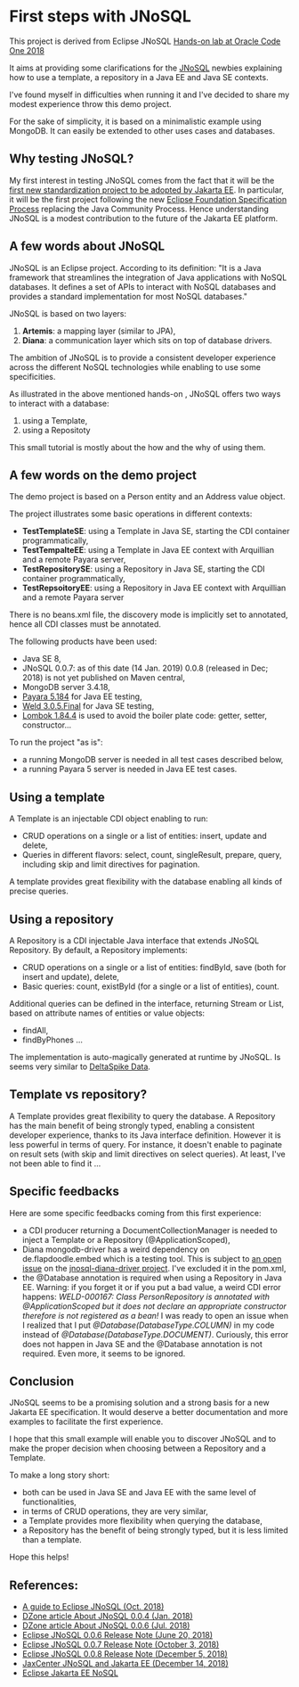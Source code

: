# First steps with JNoSQL

This project is derived from Eclipse JNoSQL [Hands-on lab at Oracle Code One 2018](https://github.com/JNOSQL/oc1-hands-on-2018/tree/master/document)

It aims at providing some clarifications for the [JNoSQL](http://www.jnosql.org/) newbies explaining 
how to use a template, a repository in a Java EE and Java SE contexts.

I've found myself in difficulties when running it and I've decided to share my modest experience throw this demo project.

For the sake of simplicity, it is based on a minimalistic example using MongoDB. 
It can easily be extended to other uses cases and databases.


## Why testing JNoSQL?

My first interest in testing JNoSQL comes from the fact that it will be
the [first new standardization project to be adopted by Jakarta EE](https://projects.eclipse.org/proposals/jakarta-ee-nosql). 
In particular, it will be the first project following the new [Eclipse Foundation Specification Process](https://www.eclipse.org/projects/efsp/) 
replacing the Java Community Process. 
Hence understanding JNoSQL is a modest contribution to the future of the Jakarta EE platform.

## A few words about JNoSQL

JNoSQL is an Eclipse project. According to its definition:
"It is a Java framework that streamlines the integration of Java applications with NoSQL databases. 
It defines a set of APIs to interact with NoSQL databases and provides a standard implementation for most NoSQL databases."

JNoSQL is based on two layers:

1. **Artemis**: a mapping layer (similar to JPA),
2. **Diana**: a communication layer which sits on top of database drivers.

The ambition of JNoSQL is to provide a consistent developer experience across the different NoSQL technologies while enabling to use some specificities. 

As illustrated in the above mentioned hands-on , JNoSQL offers two ways to interact with a database:

1. using a Template,
2. using a Repositoty

This small tutorial is mostly about the how and the why of using them.

##  A few words on the demo project

The demo project is based on a Person entity and an Address value object.

The project illustrates some basic operations in different contexts:

- **TestTemplateSE**: using a Template in Java SE, starting the CDI container programmatically,
- **TestTempalteEE**: using a Template in Java EE context with Arquillian and a remote Payara server,
- **TestRepositorySE**: using a Repository in Java SE, starting the CDI container programmatically,
- **TestRepsoitoryEE**: using a Repository in Java EE context with Arquillian and a remote Payara server

There is no beans.xml file, the discovery mode is implicitly set to annotated, hence all CDI classes must be annotated.

The following products have been used:

- Java SE 8,
- JNoSQL 0.0.7: as of this date (14 Jan. 2019) 0.0.8 (released in Dec; 2018) is not yet published on Maven central,
- MongoDB server 3.4.18,
- [Payara 5.184](https://www.payara.fish/software/downloads/all-downloads/) for Java EE testing,
- [Weld 3.0.5.Final](http://weld.cdi-spec.org/) for Java SE testing,
- [Lombok 1.84.4](https://projectlombok.org/) is used to avoid the boiler plate code: getter, setter, constructor...

To run the project "as is":

- a running MongoDB server is needed in all test cases described below,
- a running Payara 5 server is needed in Java EE test cases.

## Using a template

A Template is an injectable CDI object enabling to run:

- CRUD operations on a single or a list of entities: insert, update and delete,
- Queries in different flavors: select, count, singleResult, prepare, query, including skip and limit directives for pagination.

A template provides great flexibility with the database enabling all kinds of precise queries. 

## Using a repository

A Repository is a CDI injectable Java interface that extends JNoSQL Repository.
By default, a Repository implements:

- CRUD operations on a single or a list of entities: findById, save (both for insert and update), delete,
- Basic queries: count, existById (for a single or a list of entities), count.

Additional queries can be defined in the interface, returning Stream or List, based on attribute names of entities or value objects:

- findAll,
- findByPhones ...

The implementation is auto-magically generated at runtime by JNoSQL.
Is seems very similar to [DeltaSpike Data](https://deltaspike.apache.org/documentation/data.html).

 
## Template vs repository?

A Template provides great flexibility to query the database.
A Repository has the main benefit of being strongly typed, enabling a consistent developer experience, thanks to its Java interface definition. 
However it is less powerful in terms of query. For instance, it doesn't enable to paginate on result sets (with skip and limit directives on select queries).
At least, I've not been able to find it ...


## Specific feedbacks

Here are some specific feedbacks coming from this first experience:

- a CDI producer returning a DocumentCollectionManager is needed to inject a Template or a Repository (@ApplicationScoped),
- Diana mongodb-driver has a weird dependency on de.flapdoodle.embed which is a testing tool. This is subject to [an open issue](https://github.com/eclipse/jnosql-diana-driver/issues/110) on the [jnosql-diana-driver project](https://github.com/eclipse/jnosql-diana-driver). I've excluded it in the pom.xml,
- the @Database annotation is required when using a Repository in Java EE. 
Warning: if you forget it or if you put a bad value, a weird CDI error happens: *WELD-000167: Class PersonRepository is annotated with @ApplicationScoped but it does not declare an appropriate constructor therefore is not registered as a bean!*
I was ready to open an issue when I realized that I put *@Database(DatabaseType.COLUMN)* in my code instead of *@Database(DatabaseType.DOCUMENT)*. 
Curiously, this error does not happen in Java SE and the @Database annotation is not required. Even more, it seems to be ignored.


## Conclusion

JNoSQL seems to be a promising solution and a strong basis for a new Jakarta EE specification. 
It would deserve a better documentation and more examples to facilitate the first experience.

I hope that this small example will enable you to discover JNoSQL and to make the proper decision when choosing between a Repository and a Template.

To make a long story short:

- both can be used in Java SE and Java EE with the same level of functionalities,
- in terms of CRUD operations, they are very similar,
- a Template provides more flexibility when querying the database,
- a Repository has the benefit of being strongly typed, but it is less limited than a template.

Hope this helps!

## References:

- [A guide to Eclipse JNoSQL (Oct. 2018)](https://www.baeldung.com/eclipse-jnosql)
- [DZone article About JNoSQL 0.0.4 (Jan. 2018)](https://dzone.com/articles/eclipse-jnosql-a-solution-to-java-in-nosql-databas)
- [DZone article About JNoSQL 0.0.6 (Jul. 2018)](https://dzone.com/articles/eclipse-jnosql-006-what-is-new-in-this-version?fromrel=true)
- [Eclipse JNoSQL 0.0.6 Release Note (June 20, 2018)](https://projects.eclipse.org/projects/technology.jnosql/releases/0.0.6)
- [Eclipse JNoSQL 0.0.7 Release Note (October 3, 2018)](https://projects.eclipse.org/projects/technology.jnosql/releases/0.0.7)
- [Eclipse JNoSQL 0.0.8 Release Note (December 5, 2018)](https://projects.eclipse.org/projects/technology.jnosql/releases/0.0.8)
- [JaxCenter JNoSQL and Jakarta EE (December 14, 2018)](https://jaxenter.com/jnosql-jakarta-ee-152815.html?utm_campaign=18days)
- [Eclipse Jakarta EE NoSQL](https://projects.eclipse.org/proposals/jakarta-ee-nosql)


